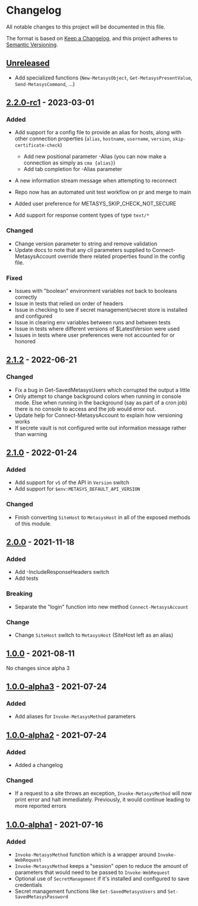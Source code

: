 # Changelog

<!-- markdownlint-disable-file no-duplicate-heading -->

All notable changes to this project will be documented in this file.

The format is based on [Keep a Changelog](https://keepachangelog.com/en/1.0.0/),
and this project adheres to
[Semantic Versioning](https://semver.org/spec/v2.0.0.html).

## [Unreleased]

- Add specialized functions (`New-MetasysObject`, `Get-MetasysPresentValue`,
  `Send-MetasysCommand`, ...)

## [2.2.0-rc1] - 2023-03-01

### Added

- Add support for a config file to provide an alias for hosts, along with other
  connection properties (`alias`, `hostname`, `username`, `version`,
  `skip-certificate-check`)

  - Add new positional parameter -Alias (you can now make a connection as simply
    as `cma {alias}`)
  - Add tab completion for -Alias parameter

- A new information stream message when attempting to reconnect
- Repo now has an automated unit test workflow on pr and merge to main
- Added user preference for METASYS_SKIP_CHECK_NOT_SECURE
- Add support for response content types of type `text/*`

### Changed

- Change version parameter to string and remove validation
- Update docs to note that any cli parameters supplied to Connect-MetasysAccount
  override there related properties found in the config file.

### Fixed

- Issues with "boolean" environment variables not back to booleans correctly
- Issue in tests that relied on order of headers
- Issue in checking to see if secret management/secret store is installed and
  configured
- Issue in clearing env variables between runs and between tests
- Issue in tests where different versions of $LatestVersion were used
- Issues in tests where user preferences were not accounted for or honored

## [2.1.2] - 2022-06-21

### Changed

- Fix a bug in Get-SavedMetasysUsers which corrupted the output a little
- Only attempt to change background colors when running in console mode. Else
  when running in the background (say as part of a cron job) there is no console
  to access and the job would error out.
- Update help for Connect-MetasysAccount to explain how versioning works
- If secrete vault is not configured write out information message rather than
  warning

## [2.1.0] - 2022-01-24

### Added

- Add support for `v5` of the API in `Version` switch
- Add support for `$env:METASYS_DEFAULT_API_VERSION`

### Changed

- Finish converting `SiteHost` to `MetasysHost` in all of the exposed methods of
  this module.

## [2.0.0] - 2021-11-18

### Added

- Add -IncludeResponseHeaders switch
- Add tests

### Breaking

- Separate the "login" function into new method `Connect-MetasysAccount`

### Change

- Change `SiteHost` switch to `MetasysHost` (SiteHost left as an alias)

## [1.0.0] - 2021-08-11

No changes since alpha 3

## [1.0.0-alpha3] - 2021-07-24

### Added

- Add aliases for `Invoke-MetasysMethod` parameters

## [1.0.0-alpha2] - 2021-07-24

### Added

- Added a changelog

### Changed

- If a request to a site throws an exception, `Invoke-MetasysMethod` will now
  print error and halt immediately. Previously, it would continue leading to
  more reported errors

## [1.0.0-alpha1] - 2021-07-16

### Added

- `Invoke-MetasysMethod` function which is a wrapper around `Invoke-WebRequest`
- `Invoke-MetasysMethod` keeps a "session" open to reduce the amount of
  parameters that would need to be passed to `Invoke-WebRequest`
- Optional use of `SecretManagement` if it's installed and configured to save
  credentials
- Secret management functions like `Get-SavedMetasysUsers` and
  `Set-SavedMetasysPassword`

[unreleased]:
  https://github.com/metasys-server/powershell-metasysrestclient/compare/v2.2.0-rc1...HEAD
[2.2.0-rc1]:
  https://github.com/metasys-server/powershell-metasysrestclient/compare/v2.1.2...v2.2.0-rc1
[2.1.2]:
  https://github.com/metasys-server/powershell-metasysrestclient/compare/v2.1.0...v2.1.2
[2.1.0]:
  https://github.com/metasys-server/powershell-metasysrestclient/compare/v2.0.0...v2.1.0
[2.0.0]:
  https://github.com/metasys-server/powershell-metasysrestclient/compare/v1.0.0...v2.0.0
[1.0.0]:
  https://github.com/metasys-server/powershell-metasysrestclient/compare/v1.0.0-alpha3...v1.0.0
[1.0.0-alpha3]:
  https://github.com/metasys-server/powershell-metasysrestclient/compare/v1.0.0-alpha2...v1.0.0-alpha3
[1.0.0-alpha2]:
  https://github.com/metasys-server/powershell-metasysrestclient/compare/v1.0.0-alpha1...v1.0.0-alpha2
[1.0.0-alpha1]:
  https://github.com/metasys-server/powershell-metasysrestclient/releases/tag/v1.0.0-alpha1
